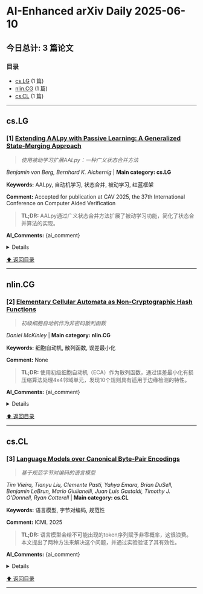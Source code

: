 # AI-Enhanced arXiv Daily 2025-06-10

<a id='toc'></a>
## 今日总计: 3 篇论文
### 目录
- [cs.LG](#cslg) (1 篇)
- [nlin.CG](#nlincg) (1 篇)
- [cs.CL](#cscl) (1 篇)

---
<a id='cslg'></a>
## cs.LG

### [1] [Extending AALpy with Passive Learning: A Generalized State-Merging Approach](https://arxiv.org/abs/2506.06333)
> *使用被动学习扩展AALpy：一种广义状态合并方法*

*Benjamin von Berg, Bernhard K. Aichernig* | **Main category: cs.LG**

**Keywords:** AALpy, 自动机学习, 状态合并, 被动学习, 红蓝框架

**Comment:** Accepted for publication at CAV 2025, the 37th International
  Conference on Computer Aided Verification

> **TL;DR:** AALpy通过广义状态合并方法扩展了被动学习功能，简化了状态合并算法的实现。

**AI_Comments:** {ai_comment}

<details>
  <summary>Details</summary>

**Motivation:** AALpy是一个专注于具有IO行为的系统主动学习的开源自动机学习库。本文旨在通过添加被动自动机学习领域中的重要方法（红蓝框架中的状态合并）的广义实现来扩展AALpy。

**Method:** 在AALpy中，使用通用的内部表示来实现不同自动机类型的红蓝框架中的状态合并算法。算法的实现主要集中在兼容性标准和评分的定义上。

**Result:** {results}

**Conclusion:** 通过在AALpy中实现广义状态合并方法，可以有效降低状态合并算法的实现工作量，并促进现有和新型算法的实现。

> **ai_Abstract:** {ai_Abstract}

> **摘要翻译:** {abstract_translation}

</details>

[⬆️ 返回目录](#toc)

---

<a id='nlincg'></a>
## nlin.CG

### [2] [Elementary Cellular Automata as Non-Cryptographic Hash Functions](https://arxiv.org/abs/2506.06551)
> *初级细胞自动机作为非密码散列函数*

*Daniel McKinley* | **Main category: nlin.CG**

**Keywords:** 细胞自动机, 散列函数, 误差最小化

**Comment:** None

> **TL;DR:** 使用初级细胞自动机（ECA）作为散列函数，通过误差最小化有损压缩算法处理4x4邻域单元，发现10个规则具有适用于边缘检测的特性。

**AI_Comments:** {ai_comment}

<details>
  <summary>Details</summary>

**Motivation:** 探索初级细胞自动机（ECA）作为散列函数的潜力。

**Method:** 使用误差最小化有损压缩算法在包裹的4x4邻域单元上实现10个初级细胞自动机（ECA）作为散列函数。该算法类似于快速傅里叶变换和快速沃尔什-哈达玛变换的嵌套二次幂结构，用Java实现，旨在散列任何2字节RGB代码位图。

**Result:** {results}

**Conclusion:** 已实现的算法可以有效地用作散列函数，并且可以应用于边缘检测。

> **ai_Abstract:** {ai_Abstract}

> **摘要翻译:** {abstract_translation}

</details>

[⬆️ 返回目录](#toc)

---

<a id='cscl'></a>
## cs.CL

### [3] [Language Models over Canonical Byte-Pair Encodings](https://arxiv.org/abs/2506.07956)
> *基于规范字节对编码的语言模型*

*Tim Vieira, Tianyu Liu, Clemente Pasti, Yahya Emara, Brian DuSell, Benjamin LeBrun, Mario Giulianelli, Juan Luis Gastaldi, Timothy J. O'Donnell, Ryan Cotterell* | **Main category: cs.CL**

**Keywords:** 语言模型, 字节对编码, 规范性

**Comment:** ICML 2025

> **TL;DR:** 语言模型会给不可能出现的token序列赋予非零概率，这很浪费。本文提出了两种方法来解决这个问题，并通过实验验证了其有效性。

**AI_Comments:** {ai_comment}

<details>
  <summary>Details</summary>

**Motivation:** 当前语言模型会给每个字符序列的非规范token编码赋予非零概率，这导致概率分配错误和浪费。

**Method:** 提出了两种强制规范性的方法：(1) 通过条件反射实现规范性，利用测试时推理策略，无需额外训练；(2) 通过构建实现规范性，这是一种保证规范输出的模型参数化方法，但需要训练。

**Result:** {results}

**Conclusion:** 本文提出的方法可以有效解决语言模型中非规范token编码的问题，提高模型的性能。

> **ai_Abstract:** {ai_Abstract}

> **摘要翻译:** {abstract_translation}

</details>

[⬆️ 返回目录](#toc)

---

